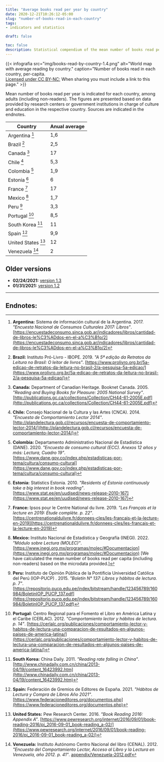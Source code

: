 ```yaml
---
title: "Average books read per year by country"
date: 2020-12-21T10:26:12-05:00
slug: "number-of-books-read-in-each-country"
tags: 
- indicators and statistics

draft: false

toc: false
description: Statistical compendium of the mean number of books read per year in each country, per capita.
---
```


{{< infografia 
  src="img/books-read-by-country-1.4.png" 
  alt="World map with average reading by country."
  caption="Number of books read in each country, per-capita. <br>[Licensed under CC BY-NC:](https://creativecommons.org/licenses/by-nc/4.0/deed.en) When sharing you must include a link to this page." >}}

Mean number of books read per year is indicated for each country, among adults (including non-readers). The figures are presented based on data provided by research centers or government institutions in charge of culture and education in the respective country. Sources are indicated in the endnotes.


| Country                 | Anual average  |
|-----------------------------------|------|
| Argentina [^Argentina]            | 1,6  |
| Brazil [^Brazil]                  | 2,5  |
| Canada [^Canada]                  | 17   |
| Chile [^Chile]                    | 5,3  |
| Colombia [^Colombia]              | 1,9  |
| Estonia [^Estonia]                | 6    |
| France [^France]                  | 17   |
| Mexico [^Mexico]                  | 1,7  |
| Peru [^Peru]                      | 3,3  |
| Portugal [^Portugal]              | 8,5  |
| South Korea [^South Korea]        | 11   |
| Spain [^Spain]                    | 9,9  |
| United States [^United States]    | 12   |
| Venezuela [^Venezuela]            | 2    |


## Older versions

- **02/24/2021:** [version 1.3](img/books-read-by-country-1.3.png)
- **01/31/2021:** [version 1.2](img/books-read-by-country-1.2.png)

************

## Endnotes:

[^Argentina]: **Argentina:** Sistema de información cultural de la Argentina. 2017. _"Encuesta Nacional de Consumos Culturales 2017: Libros"_. [https://encuestadeconsumo.sinca.gob.ar/indicadores/libros/cantidad-de-libros-le%C3%ADdos-en-el-a%C3%B1o/2](https://encuestadeconsumo.sinca.gob.ar/indicadores/libros/cantidad-de-libros-le%C3%ADdos-en-el-a%C3%B1o/2)
[^Brazil]: **Brazil:** Instituto Pró-Livro - IBOPE. 2019. _"A 5ª edição da Retratos da Leitura no Brasil: O leitor de livros"_. [https://www.prolivro.org.br/5a-edicao-de-retratos-da-leitura-no-brasil-2/a-pesquisa-5a-edicao/](https://www.prolivro.org.br/5a-edicao-de-retratos-da-leitura-no-brasil-2/a-pesquisa-5a-edicao/)
[^Canada]: **Canada:** Department of Canadian Heritage. Booknet Canada. 2005. _"Reading and Buying Books for Pleasure: 2005 National Survey"_. [http://publications.gc.ca/collections/Collection/CH44-61-2005E.pdf](http://publications.gc.ca/collections/Collection/CH44-61-2005E.pdf)
[^Chile]: **Chile:** Consejo Nacional de la Cultura y las Artes (CNCA). 2014. _"Encuesta de Comportamiento Lector 2014"_. [http://plandelectura.gob.cl/recursos/encuesta-de-comportamiento-lector-2014/](http://plandelectura.gob.cl/recursos/encuesta-de-comportamiento-lector-2014/)
[^Colombia]: **Colombia:** Departamento Administrativo Nacional de Estadística (DANE). 2020. _"Encuesta de consumo cultural (ECC). Anexos 12 años y más: Lectura, Cuadro 19"_. [https://www.dane.gov.co/index.php/estadisticas-por-tema/cultura/consumo-cultural](https://www.dane.gov.co/index.php/estadisticas-por-tema/cultura/consumo-cultural)
[^Estonia]: **Estonia:** Statistics Estonia. 2010. _"Residents of Estonia continuously take a big interest in book reading"_. [https://www.stat.ee/en/uudised/news-release-2010-167](https://www.stat.ee/en/uudised/news-release-2010-167)
[^France]: **France:** Ipsos pour le Centre National du livre. 2019. _"Les Français et la lecture en 2019: Étude complète. p. 22"_. [https://centrenationaldulivre.fr/donnees-cles/les-francais-et-la-lecture-en-2019](https://centrenationaldulivre.fr/donnees-cles/les-francais-et-la-lecture-en-2019)
[^Mexico]: **Mexico:** Instituto Nacional de Estadística y Geografía (INEGI). 2022. _"Módulo sobre Lectura (MOLEC)"_. [https://www.inegi.org.mx/programas/molec/#Documentacion](https://www.inegi.org.mx/programas/molec/#Documentacion) [We have calculated the mean number of books read per capita (including non-readers) based on the microdata provided.]
[^Peru]: **Peru:** Instituto de Opinión Pública de la Pontificia Universidad Católica del Perú (IOP-PUCP) . 2015. _"Boletín N° 137: Libros y hábitos de lectura. p. 7"_. [https://repositorio.pucp.edu.pe/index/bitstream/handle/123456789/160984/BoletinIOP_PUCP_137.pdf](https://repositorio.pucp.edu.pe/index/bitstream/handle/123456789/160984/BoletinIOP_PUCP_137.pdf)
[^Portugal]: **Portugal:** Centro Regional para el Fomento el Libro en América Latina y el Caribe (CERLAC). 2012. _"Comportamiento lector y hábitos de lectura. p. 14"_. [https://cerlalc.org/publicaciones/comportamiento-lector-y-habitos-de-lectura-una-comparacion-de-resultados-en-algunos-paises-de-america-latina/](https://cerlalc.org/publicaciones/comportamiento-lector-y-habitos-de-lectura-una-comparacion-de-resultados-en-algunos-paises-de-america-latina/)
[^South Korea]: **South Korea:** China Daily. 2011. _"Reading rate falling in China"_. [http://www.chinadaily.com.cn/china/2013-04/19/content_16423992.htm](http://www.chinadaily.com.cn/china/2013-04/19/content_16423992.htm)
[^Spain]: **Spain:** Federación de Gremios de Editores de España. 2021. _"Hábitos de Lectura y Compra de Libros Año 2021"_. [https://www.federacioneditores.org/documentos.php](https://www.federacioneditores.org/documentos.php)
[^United States]: **United States:** Pew Research Center. 2016. _"Book Reading 2016: Appendix A"_. [https://www.pewresearch.org/internet/2016/09/01/book-reading-2016/pi_2016-09-01_book-reading_a-02/](https://www.pewresearch.org/internet/2016/09/01/book-reading-2016/pi_2016-09-01_book-reading_a-02/)
[^Venezuela]: **Venezuela:** Instituto Autónomo Centro Nacional del libro (CENAL). 2012. _"Encuesta del Comportamiento Lector, Acceso al Libro y la Lectura en Venezuela, año 2012. p. 41"_. [appendix/Venezuela-2012.pdf](appendix/Venezuela-2012.pdf)
